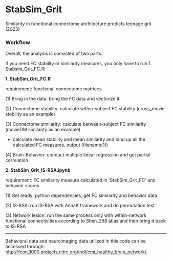 # StabSim_Grit

Similarity in functional connectome architecture predicts teenage grit (2023)


### Workflow ###

Overall, the analysis is consisted of two parts.

If you need FC stability or similarity measures, you only have to run 1. Stabsim_Grit_FC.R!




**1. StabSim_Grit_FC.R**

requirement: functional connectome matrices

(1) Bring in the data: bring the FC data and vectorize it

(2) Connectome stability: calculate within-subject FC stability (cross_movie stability as an example)

(3) Connectome similarity: calculate between-subject FC similarity (movieDM similarity as an example)

- calculate mean stability and mean similarity and bind up all the calculated FC measures. output (filename(1)) 

(4) Brain-Behavior: conduct multiple linear regression and get partial correlation





**2. StabSim_Grit_IS-RSA.ipynb**

requirement: FC similarity measure calculated in 'StabSim_Grit_FC' and behavior scores

(1) Get ready: python dependencies, get FC similarity and behavior data

(2) IS-RSA: run IS-RSA with AnnaK framework and do permutation test

(3) Network lesion: run the same process only with within-network functional connectivities according to Shen_268 atlas and then bring it back to IS-RSA



-----------------------------------------------------------------------------------


Behavioral data and neuroimaging data utilized in this code can be accessed through: http://fcon_1000.projects.nitrc.org/indi/cmi_healthy_brain_network/.
